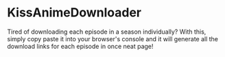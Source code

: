 # KissAnimeDownloader
Tired of downloading each episode in a season individually? With this, simply copy paste it into your browser's console and it will generate all the download links for each episode in once neat page!
